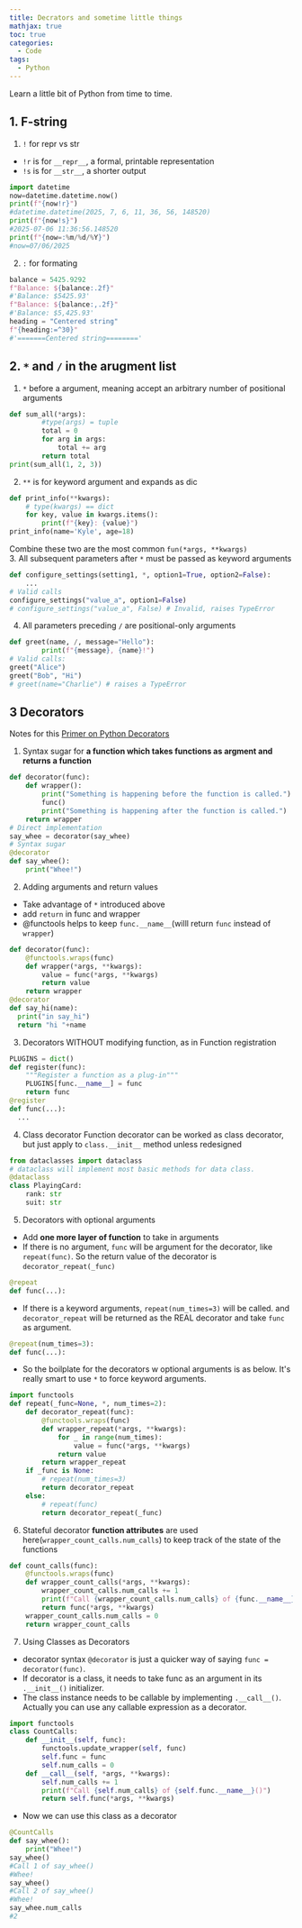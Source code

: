 ```yaml
---
title: Decrators and sometime little things
mathjax: true
toc: true
categories:
  - Code
tags:
  - Python
---
```


Learn a little bit of Python from time to time.

## 1. F-string
1. `!` for repr vs str
- `!r` is for `__repr__`, a formal, printable representation
- `!s` is for `__str__`, a shorter output
```python
import datetime
now=datetime.datetime.now()
print(f"{now!r}")
#datetime.datetime(2025, 7, 6, 11, 36, 56, 148520)
print(f"{now!s}")
#2025-07-06 11:36:56.148520
print(f"{now=:%m/%d/%Y}")
#now=07/06/2025
```
2. `:` for formating
```python
balance = 5425.9292
f"Balance: ${balance:.2f}"
#'Balance: $5425.93'
f"Balance: ${balance:,.2f}"
#'Balance: $5,425.93'
heading = "Centered string"
f"{heading:=^30}"
#'=======Centered string========'
```
## 2. `*` and `/` in the arugment list
1. `*` before a argument, meaning accept an arbitrary number of positional arguments
```python
def sum_all(*args):
        #type(args) = tuple
        total = 0
        for arg in args:
            total += arg
        return total
print(sum_all(1, 2, 3))
``` 
2. `**` is for keyword argument and expands as dic
```python
def print_info(**kwargs):
    # type(kwargs) == dict
    for key, value in kwargs.items():
        print(f"{key}: {value}")
print_info(name='Kyle', age=18)
```
Combine these two are the most common `fun(*args, **kwargs)`  
3. All subsequent parameters after `*` must be passed as keyword arguments
```python
def configure_settings(setting1, *, option1=True, option2=False):
    ...
# Valid calls    
configure_settings("value_a", option1=False)
# configure_settings("value_a", False) # Invalid, raises TypeError
```
4. All parameters preceding `/` are positional-only arguments
```python
def greet(name, /, message="Hello"):
        print(f"{message}, {name}!")
# Valid calls:
greet("Alice")
greet("Bob", "Hi")
# greet(name="Charlie") # raises a TypeError
```

## 3 Decorators
Notes for this [Primer on Python Decorators](https://realpython.com/primer-on-python-decorators)
1. Syntax sugar for **a function which takes functions as argment and returns a function**
```python
def decorator(func):
    def wrapper():
        print("Something is happening before the function is called.")
        func()
        print("Something is happening after the function is called.")
    return wrapper
# Direct implementation
say_whee = decorator(say_whee)
# Syntax sugar
@decorator
def say_whee():
    print("Whee!")
```
2. Adding arguments and return values
- Take advantage of `*` introduced above
- add `return` in func and wrapper
- @functools helps to keep `func.__name__`(willl return `func` instead of `wrapper`)
```python
def decorator(func):
    @functools.wraps(func)
    def wrapper(*args, **kwargs):
        value = func(*args, **kwargs)
        return value
    return wrapper
@decorator
def say_hi(name):
  print("in say_hi")
  return "hi "+name
```
3. Decorators WITHOUT modifying function, as in Function registration
```python
PLUGINS = dict()
def register(func):
    """Register a function as a plug-in"""
    PLUGINS[func.__name__] = func
    return func
@register
def func(...):
  ...
``` 
4. Class decorator
Function decorator can be worked as class decorator, but just apply to `class.__init__` method unless redesigned
```python
from dataclasses import dataclass
# dataclass will implement most basic methods for data class.
@dataclass
class PlayingCard:
    rank: str
    suit: str
```
5. Decorators with optional arguments
- Add **one more layer of function** to take in arguments
- If there is no argument, `func` will be argument for the decorator, like `repeat(func)`. So the return value of the decorator is `decorator_repeat(_func)`
```python
@repeat
def func(...):
```
- If there is a keyword arguments, `repeat(num_times=3)` will be called. and `decorator_repeat` will be returned as the REAL decorator and take `func` as argument.
```python
@repeat(num_times=3):
def func(...):
```
- So the boilplate for the decorators w optional arguments is as below. It's really smart to use `*` to force keyword arguments.
```python
import functools
def repeat(_func=None, *, num_times=2):
    def decorator_repeat(func):
        @functools.wraps(func)
        def wrapper_repeat(*args, **kwargs):
            for _ in range(num_times):
                value = func(*args, **kwargs)
            return value
        return wrapper_repeat
    if _func is None:
        # repeat(num_times=3)
        return decorator_repeat
    else:
        # repeat(func)
        return decorator_repeat(_func)
```
6. Stateful decorator
**function attributes** are used here(`wrapper_count_calls.num_calls`) to keep track of the state of the functions
```python
def count_calls(func):
    @functools.wraps(func)
    def wrapper_count_calls(*args, **kwargs):
        wrapper_count_calls.num_calls += 1
        print(f"Call {wrapper_count_calls.num_calls} of {func.__name__}()")
        return func(*args, **kwargs)
    wrapper_count_calls.num_calls = 0
    return wrapper_count_calls
```
7. Using Classes as Decorators
- decorator syntax `@decorator` is just a quicker way of saying `func = decorator(func)`. 
- If decorator is a class, it needs to take func as an argument in its `.__init__()` initializer. 
- The class instance needs to be callable by implementing `.__call__()`. Actually you can use any callable expression as a decorator.
```python
import functools
class CountCalls:
    def __init__(self, func):
        functools.update_wrapper(self, func)
        self.func = func
        self.num_calls = 0
    def __call__(self, *args, **kwargs):
        self.num_calls += 1
        print(f"Call {self.num_calls} of {self.func.__name__}()")
        return self.func(*args, **kwargs)
```
- Now we can use this class as a decorator
```python
@CountCalls
def say_whee():
    print("Whee!")
say_whee()
#Call 1 of say_whee()
#Whee!
say_whee()
#Call 2 of say_whee()
#Whee!
say_whee.num_calls
#2
```